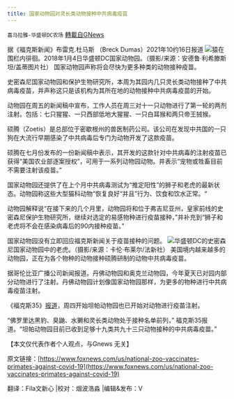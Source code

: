 ```yaml
---
title: 国家动物园对灵长类动物接种中共病毒疫苗
---
```

`喜马拉雅-华盛顿DC农场` [轉載自GNews](https://gnews.org/zh-hans/1602919/)

据《福克斯新闻》布雷克.杜马斯 （Breck Dumas）2021年10约16日报道
![](https://assets.gnews.org/wp-content/uploads/2021/10/apes_adobespark.png)猿在围栏内徘徊。2018年1月4日华盛顿DC国家动物园。（摄影/来源：安德鲁·利希滕斯坦/盖蒂图片社）
国家动物园声称将会尽快为更多种类的动物接种疫苗。

史密森尼国家动物园和保护生物研究所，本周为其园内几只灵长类动物接种了中共病毒疫苗，并声称这只是该机构为其所在地的动物接种中共病毒疫苗的开始。

动物园在周五的新闻稿中宣布，工作人员在周三对十一只动物进行了第一轮的两剂注射。包括：七只猩猩、一只西部低地大猩猩、一只白耳猴和两只帝王狨猴。

硕腾（Zoetis）是总部位于密歇根州的兽医制药公司。该公司在发现中共国的一只狗在大流行早期感染了中共病毒后专门为动物开发了这款疫苗。

硕腾在七月份发布的一份新闻稿中表示，其开发的这款针对中共病毒的注射疫苗已获得“美国农业部逐案授权”，可用于一系列动物园动物。并表示“宠物或牲畜目前不需要注射该疫苗。”

国家动物园还提供了在上个月中共病毒测试为“推定阳性”的狮子和老虎的最新状态。动物园称这些大型猫科动物“恢复良好“并且”行为、饮食和饮水正常。“

动物园解释说“在接下来的几个月里，动物园将和位于弗吉尼亚州，皇家前线的史密森尼保护生物研究所，继续对选定的易感物种进行疫苗接种，”并补充到“狮子和老虎将不会在感染病毒后的90内接种疫苗。”

国家动物园没有立即回应福克斯新闻关于疫苗接种的问题。
![](https://assets.gnews.org/wp-content/uploads/2021/10/tg.jpg)华盛顿DC的史密森尼国家动物园中的老虎。（摄影/来源：卡伦·布莱尔/法新社）
美国境内越来越多的动物园，正在为各个物种的动物接种硕腾研制的动物中共病毒疫苗。

据哥伦比亚广播公司新闻报道。丹佛动物园和奥克兰动物园，今年夏天已对园内部分动物进行了注射。丹佛动物园计划像国家动物园那样，为更多的物种进行中共病毒疫苗注射。

《福克斯35》[报道](https://www.fox35orlando.com/news/zootampa-begins-vaccinating-animals-against-covid-19)，周四开始坦帕动物园也已开始对动物进行疫苗注射。

“佛罗里达黑豹、臭鼬、水獭和灵长类动物处于接种名单前列，” 福克斯35报道。“坦帕动物园目前已收到足够十九类共九十三只动物接种的中共病毒疫苗。”

【本文仅代表作者个人观点，与Gnews 无关】

原文链接：[https://www.foxnews.com/us/national-zoo-vaccinates-primates-against-covid-19](https://www.foxnews.com/us/national-zoo-vaccinates-primates-against-covid-19)

翻译：Fila文新心 |校对：烟波浩淼 |编辑&发布：V
